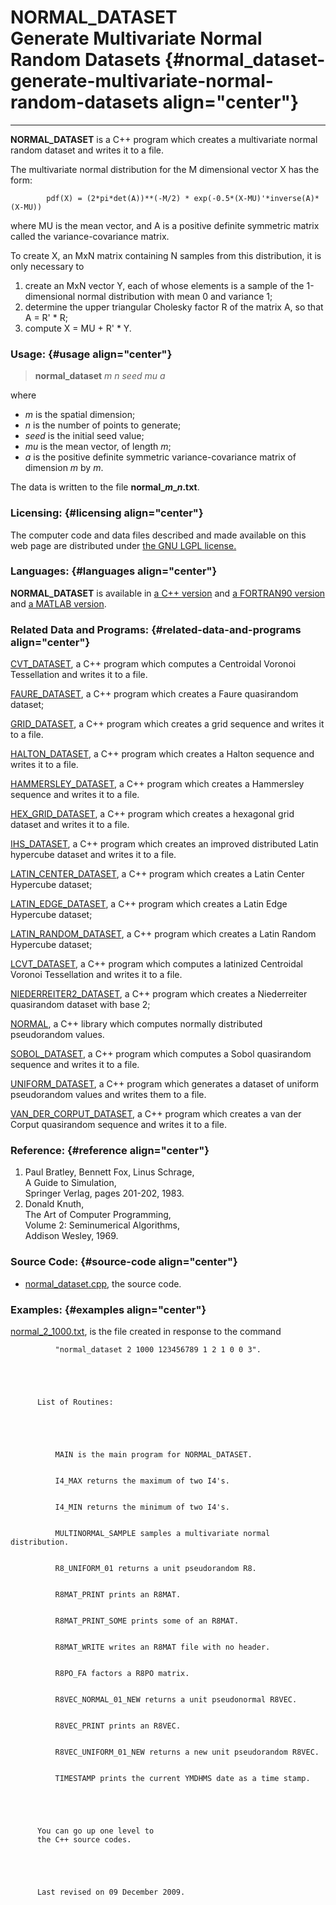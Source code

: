 NORMAL\_DATASET\
Generate Multivariate Normal Random Datasets {#normal_dataset-generate-multivariate-normal-random-datasets align="center"}
============================================

------------------------------------------------------------------------

**NORMAL\_DATASET** is a C++ program which creates a multivariate normal
random dataset and writes it to a file.

The multivariate normal distribution for the M dimensional vector X has
the form:

            pdf(X) = (2*pi*det(A))**(-M/2) * exp(-0.5*(X-MU)'*inverse(A)*(X-MU))
          

where MU is the mean vector, and A is a positive definite symmetric
matrix called the variance-covariance matrix.

To create X, an MxN matrix containing N samples from this distribution,
it is only necessary to

1.  create an MxN vector Y, each of whose elements is a sample of the
    1-dimensional normal distribution with mean 0 and variance 1;
2.  determine the upper triangular Cholesky factor R of the matrix A, so
    that A = R' \* R;
3.  compute X = MU + R' \* Y.

### Usage: {#usage align="center"}

> **normal\_dataset** *m* *n* *seed* *mu* *a*

where

-   *m* is the spatial dimension;
-   *n* is the number of points to generate;
-   *seed* is the initial seed value;
-   *mu* is the mean vector, of length *m*;
-   *a* is the positive definite symmetric variance-covariance matrix of
    dimension *m* by *m*.

The data is written to the file **normal\_*m*\_*n*.txt**.

### Licensing: {#licensing align="center"}

The computer code and data files described and made available on this
web page are distributed under [the GNU LGPL
license.](../../txt/gnu_lgpl.txt)

### Languages: {#languages align="center"}

**NORMAL\_DATASET** is available in [a C++
version](../../cpp_src/normal_dataset/normal_dataset.html) and [a
FORTRAN90 version](../../f_src/normal_dataset/normal_dataset.html) and
[a MATLAB version](../../m_src/normal_dataset/normal_dataset.html).

### Related Data and Programs: {#related-data-and-programs align="center"}

[CVT\_DATASET](../../cpp_src/cvt_dataset/cvt_dataset.html), a C++
program which computes a Centroidal Voronoi Tessellation and writes it
to a file.

[FAURE\_DATASET](../../cpp_src/faure_dataset/faure_dataset.html), a C++
program which creates a Faure quasirandom dataset;

[GRID\_DATASET](../../cpp_src/grid_dataset/grid_dataset.html), a C++
program which creates a grid sequence and writes it to a file.

[HALTON\_DATASET](../../cpp_src/halton_dataset/halton_dataset.html), a
C++ program which creates a Halton sequence and writes it to a file.

[HAMMERSLEY\_DATASET](../../cpp_src/hammersley_dataset/hammersley_dataset.html),
a C++ program which creates a Hammersley sequence and writes it to a
file.

[HEX\_GRID\_DATASET](../../cpp_src/hex_grid_dataset/hex_grid_dataset.html),
a C++ program which creates a hexagonal grid dataset and writes it to a
file.

[IHS\_DATASET](../../cpp_src/ihs_dataset/ihs_dataset.html), a C++
program which creates an improved distributed Latin hypercube dataset
and writes it to a file.

[LATIN\_CENTER\_DATASET](../../cpp_src/latin_center_dataset/latin_center_dataset.html),
a C++ program which creates a Latin Center Hypercube dataset;

[LATIN\_EDGE\_DATASET](../../cpp_src/latin_edge_dataset/latin_edge_dataset.html),
a C++ program which creates a Latin Edge Hypercube dataset;

[LATIN\_RANDOM\_DATASET](../../cpp_src/latin_random_dataset/latin_random_dataset.html),
a C++ program which creates a Latin Random Hypercube dataset;

[LCVT\_DATASET](../../cpp_src/lcvt_dataset/lcvt_dataset.html), a C++
program which computes a latinized Centroidal Voronoi Tessellation and
writes it to a file.

[NIEDERREITER2\_DATASET](../../cpp_src/niederreiter2_dataset/niederreiter2_dataset.html),
a C++ program which creates a Niederreiter quasirandom dataset with base
2;

[NORMAL](../../cpp_src/normal/normal.html), a C++ library which computes
normally distributed pseudorandom values.

[SOBOL\_DATASET](../../cpp_src/sobol_dataset/sobol_dataset.html), a C++
program which computes a Sobol quasirandom sequence and writes it to a
file.

[UNIFORM\_DATASET](../../cpp_src/uniform_dataset/uniform_dataset.html),
a C++ program which generates a dataset of uniform pseudorandom values
and writes them to a file.

[VAN\_DER\_CORPUT\_DATASET](../../cpp_src/van_der_corput_dataset/van_der_corput_dataset.html),
a C++ program which creates a van der Corput quasirandom sequence and
writes it to a file.

### Reference: {#reference align="center"}

1.  Paul Bratley, Bennett Fox, Linus Schrage,\
    A Guide to Simulation,\
    Springer Verlag, pages 201-202, 1983.
2.  Donald Knuth,\
    The Art of Computer Programming,\
    Volume 2: Seminumerical Algorithms,\
    Addison Wesley, 1969.

### Source Code: {#source-code align="center"}

-   [normal\_dataset.cpp](normal_dataset.cpp), the source code.

### Examples: {#examples align="center"}

[normal\_2\_1000.txt](normal_2_1000.txt), is the file created in
response to the command

              "normal_dataset 2 1000 123456789 1 2 1 0 0 3".
            
          
        

        
          List of Routines:
        

        
          
            
              MAIN is the main program for NORMAL_DATASET.
            
            
              I4_MAX returns the maximum of two I4's.
            
            
              I4_MIN returns the minimum of two I4's.
            
            
              MULTINORMAL_SAMPLE samples a multivariate normal distribution.
            
            
              R8_UNIFORM_01 returns a unit pseudorandom R8.
            
            
              R8MAT_PRINT prints an R8MAT.
            
            
              R8MAT_PRINT_SOME prints some of an R8MAT.
            
            
              R8MAT_WRITE writes an R8MAT file with no header.
            
            
              R8PO_FA factors a R8PO matrix.
            
            
              R8VEC_NORMAL_01_NEW returns a unit pseudonormal R8VEC.
            
            
              R8VEC_PRINT prints an R8VEC.
            
            
              R8VEC_UNIFORM_01_NEW returns a new unit pseudorandom R8VEC.
            
            
              TIMESTAMP prints the current YMDHMS date as a time stamp.
            
          
        

        
          You can go up one level to 
          the C++ source codes.
        

        

        
          Last revised on 09 December 2009.
        

        

      

      


